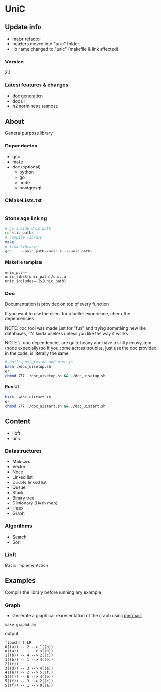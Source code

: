 # UniC

## Update info

-   major refactor
-   headers moved into "unic" folder
-   lib name changed to "unic" (makefile & link affected)

### Version

2.1

### Latest features & changes

-   doc generation
-   doc ui
-   42 norminette (almost)

## About

General purpose library

### Dependecies

-   gcc
-   make
-   doc (optional)
    -   python
    -   go
    -   node
    -   postgresql

### CMakeLists.txt

```

```

### Stone age linking

```sh
# go inside UniC path
cd <lib path>
# compile library
make
# link library
gcc ... <unic_path>/unic.a -I<unic_path>
```

#### Makefile template

```make
unic_path=
unic_lib=$(unic_path)/unic.a
unic_includes=-I$(unic_path)
```

### Doc

Documentation is provided on top of every function

If you want to use the client for a better experience, check the dependencies

NOTE: doc tool was made just for "fun" and trying something new like databases, it's kinda useless unless you like the way it works

NOTE 2: doc dependencies are quite heavy and have a shitty ecosystem (node expecially) so if you come across troubles, just use the doc provided in the code, is literally the same

```sh
# build postgres db and next-js
bash ./doc_uisetup.sh
or
chmod 777 ./doc_uisetup.sh && ./doc_uisetup.sh
```

#### Run UI

```sh
bash ./doc_uistart.sh
or
chmod 777 ./doc_uistart.sh && ./doc_uistart.sh
```

## Content

-   libft
-   unic

### Datastructures

-   Matrices
-   Vector
-   Node
-   Linked list
-   Double linked list
-   Queue
-   Stack
-   Binary tree
-   Dictionary (Hash map)
-   Heap
-   Graph

### Algorithms

-   Search
-   Sort

### Libft

Basic implementation

## Examples

Compile the library before running any example

### Graph

-   Generate a graphical representation of the graph using [mermaid](https://github.com/mermaid-js/mermaid)

```make
make graphdraw
```

output:

```mermaid
flowchart LR
0((a)) -- 2 --> 1((b))
0((a)) -- 1 --> 3((d))
1((b)) -- 4 --> 2((c))
1((b)) -- 1 --> 4((e))
2((c))
3((d)) -- 3 --> 4((e))
4((e)) -- 2 --> 5((f))
5((f)) -- 6 --> 4((e))
5((f)) -- 3 --> 2((c))
5((f)) -- 1 --> 0((a))
```
